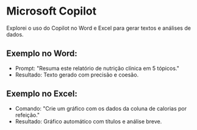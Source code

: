 # Microsoft Copilot

Explorei o uso do Copilot no Word e Excel para gerar textos e análises de dados.

## Exemplo no Word:
- Prompt: "Resuma este relatório de nutrição clínica em 5 tópicos."
- Resultado: Texto gerado com precisão e coesão.

## Exemplo no Excel:
- Comando: "Crie um gráfico com os dados da coluna de calorias por refeição."
- Resultado: Gráfico automático com títulos e análise breve.


